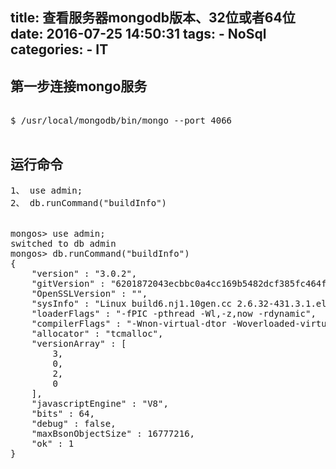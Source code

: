 title: 查看服务器mongodb版本、32位或者64位
date: 2016-07-25 14:50:31
tags:
	- NoSql
categories:
	- IT
---
##	第一步连接mongo服务
<pre>

$ /usr/local/mongodb/bin/mongo --port 4066

</pre>


##	运行命令
<pre>
1、 use admin;
2、 db.runCommand("buildInfo")


mongos> use admin;
switched to db admin
mongos> db.runCommand("buildInfo")
{
	"version" : "3.0.2",
	"gitVersion" : "6201872043ecbbc0a4cc169b5482dcf385fc464f",
	"OpenSSLVersion" : "",
	"sysInfo" : "Linux build6.nj1.10gen.cc 2.6.32-431.3.1.el6.x86_64 #1 SMP Fri Jan 3 21:39:27 UTC 2014 x86_64 BOOST_LIB_VERSION=1_49",
	"loaderFlags" : "-fPIC -pthread -Wl,-z,now -rdynamic",
	"compilerFlags" : "-Wnon-virtual-dtor -Woverloaded-virtual -std=c++11 -fPIC -fno-strict-aliasing -ggdb -pthread -Wall -Wsign-compare -Wno-unknown-pragmas -Winvalid-pch -pipe -Werror -O3 -Wno-unused-local-typedefs -Wno-unused-function -Wno-deprecated-declarations -Wno-unused-but-set-variable -Wno-missing-braces -fno-builtin-memcmp -std=c99",
	"allocator" : "tcmalloc",
	"versionArray" : [
		3,
		0,
		2,
		0
	],
	"javascriptEngine" : "V8",
	"bits" : 64,
	"debug" : false,
	"maxBsonObjectSize" : 16777216,
	"ok" : 1
}
</pre>